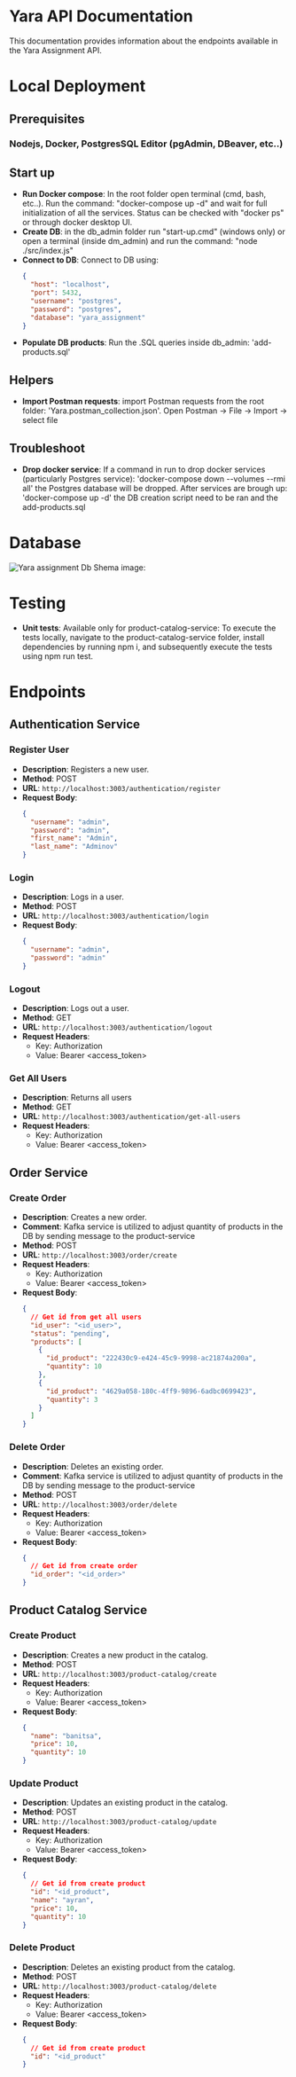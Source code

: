# Yara API Documentation

This documentation provides information about the endpoints available in the Yara Assignment API.

# Local Deployment

## Prerequisites

### Nodejs, Docker, PostgresSQL Editor (pgAdmin, DBeaver, etc..)

## Start up

- **Run Docker compose**: In the root folder open terminal (cmd, bash, etc..). Run the command: "docker-compose up -d" and wait for full initialization of all the services. Status can be checked with "docker ps" or through docker desktop UI.
- **Create DB**: in the db_admin folder run "start-up.cmd" (windows only) or open a terminal (inside dm_admin) and run the command: "node ./src/index.js"
- **Connect to DB**: Connect to DB using:
  ```json
  {
    "host": "localhost",
    "port": 5432,
    "username": "postgres",
    "password": "postgres",
    "database": "yara_assignment"
  }
  ```
- **Populate DB products**: Run the .SQL queries inside db_admin: 'add-products.sql'

## Helpers

- **Import Postman requests**: import Postman requests from the root folder: 'Yara.postman_collection.json'. Open Postman -> File -> Import -> select file

## Troubleshoot

- **Drop docker service**: If a command in run to drop docker services (particularly Postgres service): 'docker-compose down --volumes --rmi all' the Postgres database will be dropped. After services are brough up: 'docker-compose up -d' the DB creation script need to be ran and the add-products.sql

# Database

![Yara assignment Db Shema image:](https://github.com/tozobg/YaraAssignment/blob/6f95add879be628a161fd156e548a19f8081b266/db_admin/db_scema/db_diagram.png "yara_assignment Db shema")

# Testing

- **Unit tests**: Available only for product-catalog-service: To execute the tests locally, navigate to the product-catalog-service folder, install dependencies by running npm i, and subsequently execute the tests using npm run test.

# Endpoints

## Authentication Service

### Register User

- **Description**: Registers a new user.
- **Method**: POST
- **URL**: `http://localhost:3003/authentication/register`
- **Request Body**:
  ```json
  {
    "username": "admin",
    "password": "admin",
    "first_name": "Admin",
    "last_name": "Adminov"
  }
  ```

### Login

- **Description**: Logs in a user.
- **Method**: POST
- **URL**: `http://localhost:3003/authentication/login`
- **Request Body**:
  ```json
  {
    "username": "admin",
    "password": "admin"
  }
  ```

### Logout

- **Description**: Logs out a user.
- **Method**: GET
- **URL**: `http://localhost:3003/authentication/logout`
- **Request Headers**:
  - Key: Authorization
  - Value: Bearer \<access_token>

### Get All Users

- **Description**: Returns all users
- **Method**: GET
- **URL**: `http://localhost:3003/authentication/get-all-users`
- **Request Headers**:
  - Key: Authorization
  - Value: Bearer \<access_token>

## Order Service

### Create Order

- **Description**: Creates a new order.
- **Comment**: Kafka service is utilized to adjust quantity of products in the DB by sending message to the product-service
- **Method**: POST
- **URL**: `http://localhost:3003/order/create`
- **Request Headers**:
  - Key: Authorization
  - Value: Bearer \<access_token>
- **Request Body**:
  ```json
  {
    // Get id from get all users
    "id_user": "<id_user>",
    "status": "pending",
    "products": [
      {
        "id_product": "222430c9-e424-45c9-9998-ac21874a200a",
        "quantity": 10
      },
      {
        "id_product": "4629a058-180c-4ff9-9896-6adbc0699423",
        "quantity": 3
      }
    ]
  }
  ```

### Delete Order

- **Description**: Deletes an existing order.
- **Comment**: Kafka service is utilized to adjust quantity of products in the DB by sending message to the product-service
- **Method**: POST
- **URL**: `http://localhost:3003/order/delete`
- **Request Headers**:
  - Key: Authorization
  - Value: Bearer \<access_token>
- **Request Body**:
  ```json
  {
    // Get id from create order
    "id_order": "<id_order>"
  }
  ```

## Product Catalog Service

### Create Product

- **Description**: Creates a new product in the catalog.
- **Method**: POST
- **URL**: `http://localhost:3003/product-catalog/create`
- **Request Headers**:
  - Key: Authorization
  - Value: Bearer \<access_token>
- **Request Body**:
  ```json
  {
    "name": "banitsa",
    "price": 10,
    "quantity": 10
  }
  ```

### Update Product

- **Description**: Updates an existing product in the catalog.
- **Method**: POST
- **URL**: `http://localhost:3003/product-catalog/update`
- **Request Headers**:
  - Key: Authorization
  - Value: Bearer \<access_token>
- **Request Body**:
  ```json
  {
    // Get id from create product
    "id": "<id_product",
    "name": "ayran",
    "price": 10,
    "quantity": 10
  }
  ```

### Delete Product

- **Description**: Deletes an existing product from the catalog.
- **Method**: POST
- **URL**: `http://localhost:3003/product-catalog/delete`
- **Request Headers**:
  - Key: Authorization
  - Value: Bearer \<access_token>
- **Request Body**:
  ```json
  {
    // Get id from create product
    "id": "<id_product"
  }
  ```
